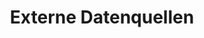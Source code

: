 ---
# bibliography: references.bib

title: Externe Datenquellen

abstract: ""

execute: 
  echo: false
---
